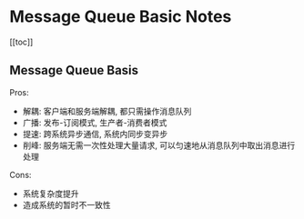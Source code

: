 # Message Queue Basic Notes

[[toc]]

## Message Queue Basis

Pros:

- 解耦: 客户端和服务端解耦, 都只需操作消息队列
- 广播: 发布-订阅模式, 生产者-消费者模式
- 提速: 跨系统异步通信, 系统内同步变异步
- 削峰: 服务端无需一次性处理大量请求, 可以匀速地从消息队列中取出消息进行处理

Cons:

- 系统复杂度提升
- 造成系统的暂时不一致性
